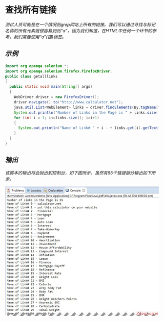 # 查找所有链接

*测试人员可能是在一个情况到grep网站上所有的链接。我们可以通过寻找与标记名称的所有元素就很容易到到“a”，因为我们知道，在HTML中任何一个环节的参考，我们需要使用“a”(锚)标签。*

## *示例*

```java
import org.openqa.selenium.*;
import org.openqa.selenium.firefox.FirefoxDriver;
public class getalllinks
{
  public static void main(String[] args)
  {
	WebDriver driver = new FirefoxDriver();
	driver.navigate().to("http://www.calculator.net");
	java.util.List<WebElement> links = driver.findElements(By.tagName("a"));
	System.out.println("Number of Links in the Page is " + links.size());
	for (int i = 1; i<=links.size(); i=i+1)
	{
	  System.out.println("Name of Link# " + i - + links.get(i).getText());
	}    
  }
}
```

## *输出*

*该脚本的输出将会抛出到控制台，如下图所示。虽然有65个链接部分输出如下所示。*

![Selenium IDE 91](images/21353R559-0.jpg)